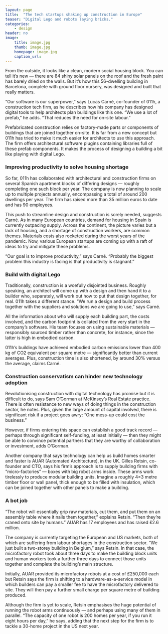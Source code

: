 ```yaml
---
layout: page
title:  "The tech startups shaking up construction in Europe"
teaser: "Digital Lego and robots laying bricks."
categories:
    - design
header: no
image:
    title: image.jpg
    thumb: image.jpg
    homepage: image.jpg
    caption_url: 
---
```

From the outside, it looks like a clean, modern social housing block. You can tell it’s new — there are 84 shiny solar panels on the roof and the fresh paint has barely dried on the walls. But it’s how this 56-dwelling building in Barcelona, complete with ground floor nursery, was designed and built that really matters. 

“Our software is our superpower,” says Lucas Carné, co-founder of 011h, a construction tech firm, as he describes how his company has designed digital tools to help architects plan buildings like this one. “We use a lot of prefab,” he adds. “That reduces the need for on-site labour.”

Prefabricated construction relies on factory-made parts or components of buildings that are joined together on-site. It is far from a new concept but 011h has tried to make it much easier for architects to use this approach. The firm offers architectural software plugins containing libraries full of these prefab components. It makes the process of designing a building a bit like playing with digital Lego. 

### Improving productivity to solve housing shortage

So far, 011h has collaborated with architectural and construction firms on several Spanish apartment blocks of differing designs — roughly completing one such block per year. The company is now planning to scale up to multiple projects annually, encompassing a total of around 200 dwellings per year. The firm has raised more than 35 million euros to date and has 90 employees. 

This push to streamline design and construction is sorely needed, suggests Carné. As in many European countries, demand for housing in Spain is currently outpacing supply. Across the continent, the picture varies but a lack of housing, and a shortage of construction workers, are common themes. Materials costs also rocketed during the worst years of the pandemic. Now, various European startups are coming up with a raft of ideas to try and mitigate these problems.

“Our goal is to improve productivity,” says Carné. “Probably the biggest problem this industry is facing is that productivity is stagnant.”

### Build with digital Lego

Traditionally, construction is a woefully disjointed business. Roughly speaking, an architect will come up with a design and then hand it to a builder who, separately, will work out how to put that design together, for real. 011h takes a different stance. “We run a design and build process together with the suppliers and solutions we are going to use,” says Carné. 

All the information about who will supply each building part, the costs involved, and the carbon footprint is collated from the very start in the company’s software. His team focuses on using sustainable materials — responsibly sourced timber rather than concrete, for instance, since the latter is high in embodied carbon.

011h’s buildings have achieved embodied carbon emissions lower than 400 kg of CO2 equivalent per square metre — significantly better than current averages. Plus, construction time is also shortened, by around 30% versus the average, claims Carné.

### Construction conservatism can hinder new technology adoption

Revolutionising construction with digital technology has promise but it is difficult to do, says Sam O’Gorman at McKinsey’s Real Estate practice. There is often resistance to new ways of doing things in the construction sector, he notes. Plus, given the large amount of capital involved, there is significant risk if a project goes awry: “One mess-up could cost the business.”

However, if firms entering this space can establish a good track record — perhaps through significant self-funding, at least initially — then they might be able to convince potential partners that they are worthy of collaboration or investment, adds O’Gorman.

Another company that says technology can help us build homes smarter and faster is AUAR (Automated Architecture), in the UK. Gilles Retsin, co-founder and CTO, says his firm’s approach is to supply building firms with “micro-factories” — boxes with big robot arms inside. These arms work tirelessly to produce modular building units. Imagine a roughly 4×3 metre timber floor or wall panel, thick enough to be filled with insulation, which can be joined together with other panels to make a building. 

### A bot job

“The robot will essentially grip raw materials, cut them, and put them on an assembly table where it nails them together,” explains Retsin. “Then they’re craned onto site by humans.” AUAR has 17 employees and has raised £2.6 million.

The company is currently targeting the European and US markets, both of which are suffering from labour shortages in the construction sector. “We just built a two-storey building in Belgium,” says Retsin. In that case, the microfactory robot took about three days to make the building block units and human workers took a further three days to connect those units together and complete the building’s main structure.

Initially, AUAR provided its microfactory robots at a cost of £250,000 each but Retsin says the firm is shifting to a hardware-as-a-service model in which builders can pay a smaller fee to have the microfactory delivered to site. They will then pay a further small charge per square metre of building produced.

Although the firm is yet to scale, Retsin emphasises the huge potential of running the robot arms continuously — and perhaps using many of them in parallel. “The capacity of one robot is 200 homes per year, if you run it eight hours per day,” he says, adding that the next step for the firm is to tackle a 30-home project in the US next year.
